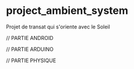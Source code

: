 # project_ambient_system

Projet de transat qui s'oriente avec le Soleil

// PARTIE ANDROID



// PARTIE ARDUINO


// PARTIE PHYSIQUE
